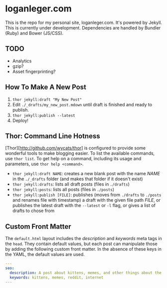 # loganleger.com

This is the repo for my personal site, loganleger.com. It's powered by Jekyll. This is currently under development. Dependencies are handled by Bundler (Ruby) and Bower (JS/CSS).

## TODO

- Analytics
- gzip?
- Asset fingerprinting?

## How To Make A New Post

1. `thor jekyll:draft "My New Post"`
2. Edit `./_drafts/my_new_post.mdown` until draft is finished and ready to publish.
3. `thor jekyll:publish --latest`
4. Deploy!

## Thor: Command Line Hotness

[Thor][http://github.com/wycats/thor] is configured to provide some wonderful tools to make blogging easier. To list the available commands, use `thor list`. To get help on a command, including its usage and parameters, use `thor help <command>`.
  
- `thor jekyll:draft NAME`: creates a new blank post with the name *NAME* in the `./_drafts` folder (and makes that folder if it doesn't exist)
- `thor jekyll:drafts`: lists all draft posts (files in `./drafts`)
- `thor jekyll:posts`: lists all posts (files in `./posts`)
- `thor jekyll:publish [FILE]`: publishes (moves from `./drafts` to `./posts` and renames file with timestamp) a draft with the given file path *FILE*, or publishes the latest draft with the `--latest` or `-l` flag, or gives a list of drafts to chose from

## Custom Front Matter

The `default.html` layout includes the *description* and *keywords* meta tags in the `head`. They contain default values, but each post can manipulate those by adding the following custom front matter. In the absence of these keys in the YAML, the default values are used.

```yaml
---
seo:
  description: A post about kittens, memes, and other things about the internet.
  keywords: kittens, memes, reddit, internet
---
```